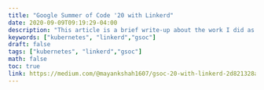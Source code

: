 ```yaml
---
title: "Google Summer of Code '20 with Linkerd"
date: 2020-09-09T09:19:29-04:00
description: "This article is a brief write-up about the work I did as a part of Google Summer of Code (2020) with Linkerd and my experience with working with the Linkerd team."
keywords: ["kubernetes", "linkerd","gsoc"]
draft: false
tags: ["kubernetes", "linkerd","gsoc"]
math: false
toc: true
link: https://medium.com/@mayankshah1607/gsoc-20-with-linkerd-2d821328ab1a
---
```

